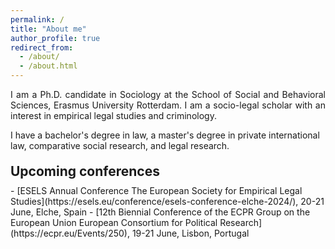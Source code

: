 ```yaml
---
permalink: /
title: "About me"
author_profile: true
redirect_from: 
  - /about/
  - /about.html
---
```


<p align="justify">  
I am a Ph.D. candidate in Sociology at the School of Social and Behavioral Sciences, Erasmus University Rotterdam. I am a socio-legal scholar with an interest in empirical legal studies and criminology. 

I have a bachelor's degree in law, a master's degree in private international law, comparative social research, and legal research.
</p>

<h2 style="margin-top: 20px; margin-bottom: 10px;">Upcoming conferences</h2>
- [ESELS Annual Conference The European Society for Empirical Legal Studies](https://esels.eu/conference/esels-conference-elche-2024/), 20-21 June, Elche, Spain
- [12th Biennial Conference of the ECPR Group on the European Union European Consortium for Political Research](https://ecpr.eu/Events/250), 19-21 June, Lisbon, Portugal
